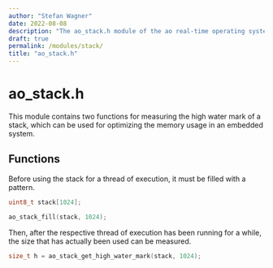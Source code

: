 ```yaml
---
author: "Stefan Wagner"
date: 2022-08-08
description: "The ao_stack.h module of the ao real-time operating system."
draft: true
permalink: /modules/stack/
title: "ao_stack.h"
---
```


# ao_stack.h

This module contains two functions for measuring the high water mark of a stack, which can be used for optimizing the memory usage in an embedded system.

## Functions

Before using the stack for a thread of execution, it must be filled with a pattern.

```c
uint8_t stack[1024];
```

```c
ao_stack_fill(stack, 1024);
```

Then, after the respective thread of execution has been running for a while, the size that has actually been used can be measured.

```c
size_t h = ao_stack_get_high_water_mark(stack, 1024);
```
